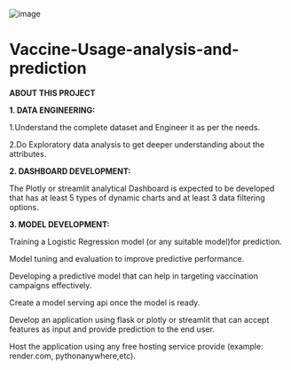 ![image](https://github.com/Srinivasan2821/Vaccine-Usage-analysis-and-prediction/assets/154582529/c162ab80-1ec3-410f-8f1d-e306af5e5380)

# Vaccine-Usage-analysis-and-prediction

**ABOUT THIS PROJECT**

**1. DATA ENGINEERING:**

  1.Understand the complete dataset and Engineer it as per the needs.
  
  2.Do Exploratory data analysis to get deeper understanding about the  attributes.

**2. DASHBOARD DEVELOPMENT:**

  The Plotly or streamlit analytical Dashboard is expected to be developed that has at least 5 types  of dynamic charts and at least 3 data filtering options.

**3. MODEL DEVELOPMENT:**

  Training a Logistic Regression model (or any suitable model)for prediction.
  
  Model tuning and evaluation to improve predictive performance.
  
  Developing a predictive model that can help in targeting vaccination campaigns effectively.
  
  Create a model serving api once the model is ready.
  
  Develop an application using flask or plotly or streamlit that can accept features as input and provide prediction to the end user.
  
  Host the application using any free hosting service provide (example: render.com, pythonanywhere,etc).

  
